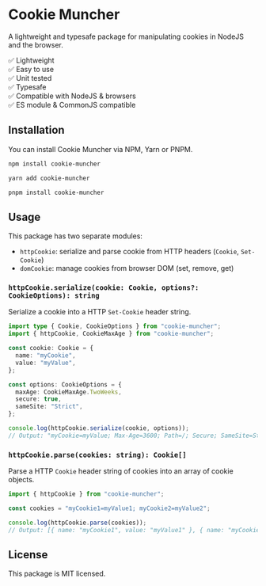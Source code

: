 # Cookie Muncher
A lightweight and typesafe package for manipulating cookies in NodeJS and the browser.

✅ Lightweight  
✅ Easy to use  
✅ Unit tested  
✅ Typesafe  
✅ Compatible with NodeJS & browsers  
✅ ES module & CommonJS compatible  

## Installation
You can install Cookie Muncher via NPM, Yarn or PNPM.

```sh
npm install cookie-muncher
```

```sh
yarn add cookie-muncher
```

```sh
pnpm install cookie-muncher
```

## Usage
This package has two separate modules:
- `httpCookie`: serialize and parse cookie from HTTP headers (`Cookie`, `Set-Cookie`)
- `domCookie`: manage cookies from browser DOM (set, remove, get)

### `httpCookie.serialize(cookie: Cookie, options?: CookieOptions): string`
Serialize a cookie into a HTTP `Set-Cookie` header string.

```ts
import type { Cookie, CookieOptions } from "cookie-muncher";
import { httpCookie, CookieMaxAge } from "cookie-muncher";

const cookie: Cookie = {
  name: "myCookie",
  value: "myValue",
};

const options: CookieOptions = {
  maxAge: CookieMaxAge.TwoWeeks,
  secure: true,
  sameSite: "Strict",
};

console.log(httpCookie.serialize(cookie, options));
// Output: "myCookie=myValue; Max-Age=3600; Path=/; Secure; SameSite=Strict"
```

### `httpCookie.parse(cookies: string): Cookie[]`
Parse a HTTP `Cookie` header string of cookies into an array of cookie objects.

```ts
import { httpCookie } from "cookie-muncher";

const cookies = "myCookie1=myValue1; myCookie2=myValue2";

console.log(httpCookie.parse(cookies));
// Output: [{ name: "myCookie1", value: "myValue1" }, { name: "myCookie2", value: "myValue2" }]
```

## License
This package is MIT licensed.